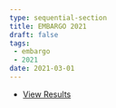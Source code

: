 ```yaml
---
type: sequential-section
title: EMBARGO 2021
draft: false
tags:
 - embargo
 - 2021
date: 2021-03-01
---
```


* [View Results](../results/2021/)
